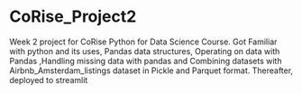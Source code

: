 # CoRise_Project2
Week 2 project for CoRise Python for Data Science Course. Got Familiar with python and its uses, Pandas data structures, Operating on data with Pandas ,Handling missing data with pandas and Combining datasets with Airbnb_Amsterdam_listings dataset in Pickle and Parquet format. Thereafter, deployed to streamlit
